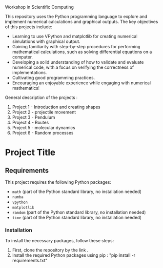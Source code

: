Workshop in Scientific Computing


This repository uses the Python programming language to explore and implement numerical calculations and graphical outputs.
The key objectives of this projects include:

* Learning to use VPython and matplotlib for creating numerical simulations with graphical output.
* Gaining familiarity with step-by-step procedures for performing mathematical calculations, such as solving differential equations on a computer.
* Developing a solid understanding of how to validate and evaluate numerical code, with a focus on verifying the correctness of implementations.
* Cultivating good programming practices.
* Encouraging an enjoyable experience while engaging with numerical mathematics!


General description of the projects :
1. Project 1 - Introduction and creating shapes
2. Project 2 - projectile movement
3. Project 3 - Pendulum
4. Project 4 - Routes
5. Project 5 - molecular dynamics
6. Project 6 - Random processes



# Project Title

## Requirements

This project requires the following Python packages:

- `math` (part of the Python standard library, no installation needed)
- `numba`
- `vpython`
- `matplotlib`
- `random` (part of the Python standard library, no installation needed)
- `time` (part of the Python standard library, no installation needed)

### Installation

To install the necessary packages, follow these steps:

1. First, clone the repository by the link .
2. Install the required Python packages using pip : "pip install -r requirements.txt"


